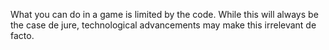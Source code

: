 What you can do in a game is limited by the code. While this will always be the case de jure, technological advancements may make this irrelevant de facto.
